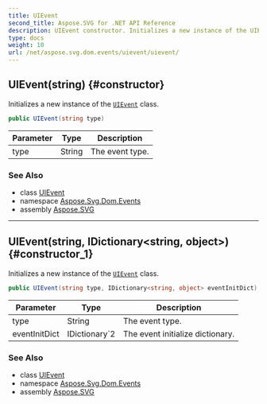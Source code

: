 ```yaml
---
title: UIEvent
second_title: Aspose.SVG for .NET API Reference
description: UIEvent constructor. Initializes a new instance of the UIEvent class
type: docs
weight: 10
url: /net/aspose.svg.dom.events/uievent/uievent/
---
```

## UIEvent(string) {#constructor}

Initializes a new instance of the [`UIEvent`](../) class.

```csharp
public UIEvent(string type)
```

| Parameter | Type | Description |
| --- | --- | --- |
| type | String | The event type. |

### See Also

* class [UIEvent](../)
* namespace [Aspose.Svg.Dom.Events](../../../aspose.svg.dom.events/)
* assembly [Aspose.SVG](../../../)

---

## UIEvent(string, IDictionary&lt;string, object&gt;) {#constructor_1}

Initializes a new instance of the [`UIEvent`](../) class.

```csharp
public UIEvent(string type, IDictionary<string, object> eventInitDict)
```

| Parameter | Type | Description |
| --- | --- | --- |
| type | String | The event type. |
| eventInitDict | IDictionary`2 | The event initialize dictionary. |

### See Also

* class [UIEvent](../)
* namespace [Aspose.Svg.Dom.Events](../../../aspose.svg.dom.events/)
* assembly [Aspose.SVG](../../../)
